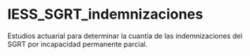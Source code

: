 # IESS_SGRT_indemnizaciones
Estudios actuarial para determinar la cuantía de las indemnizaciones del SGRT por incapacidad permanente parcial.